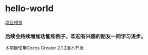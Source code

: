 # hello-world
[项目预览](https://vyulinlin.github.io/cocos_tools/docs/web-mobile/index.html)

### 后续会持续增加功能和例子，欢迎有兴趣的朋友一同学习进步。
本项目使用Cocos Creator 2.1.2版本开发